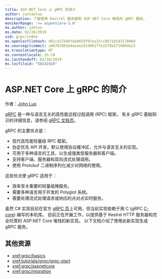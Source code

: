 ```yaml
---
title: ASP.NET Core 上 gRPC 的简介
author: juntaoluo
description: 了解使用 Kestrel 服务器和 ASP.NET Core 堆栈的 gRPC 服务。
monikerRange: '>= aspnetcore-3.0'
ms.author: johluo
ms.date: 02/26/2019
uid: grpc/index
ms.openlocfilehash: dd1c42744bfda965df91ea1fcc0b71814317b969
ms.sourcegitcommit: a467828b5e4eaae291d961ffe2279a571900de23
ms.translationtype: HT
ms.contentlocale: zh-CN
ms.lasthandoff: 03/18/2019
ms.locfileid: "58142410"
---
```

# <a name="introduction-to-grpc-on-aspnet-core"></a>ASP.NET Core 上 gRPC 的简介

作者：[John Luo](https://github.com/juntaoluo)

[gRPC](https://grpc.io/docs/guides/) 是一种与语言无关的高性能远程过程调用 (RPC) 框架。 有关 gRPC 基础知识的详细信息，请参阅 [gRPC 文档页](https://grpc.io/docs/)。

gRPC 的主要优点是：
* 现代高性能轻量级 RPC 框架。
* 协定优先 API 开发，默认使用协议缓冲区，允许与语言无关的实现。
* 可用于多种语言的工具，以生成强类型服务器和客户端。
* 支持客户端、服务器和双向流式处理调用。
* 使用 Protobuf 二进制序列化减少对网络的使用。

这些优点使 gRPC 适用于：
* 效率至关重要的轻量级微服务。
* 需要多种语言用于开发的 Polyglot 系统。
* 需要处理流式处理请求或响应的点对点实时服务。

虽然 C# 实现目前在官方 [ gRPC 页](https://grpc.io/docs/quickstart/csharp.html)上可用，但当前实现依赖于用 C (gRPC [C-core](https://grpc.io/blog/grpc-stacks)) 编写的本机库。 目前正在开展工作，以提供基于 Kestrel HTTP 服务器和完全托管的 ASP.NET Core 堆栈的新实现。 以下文档介绍了使用此新实现生成 gRPC 服务。

## <a name="additional-resources"></a>其他资源

* <xref:grpc/basics>
* <xref:tutorials/grpc/grpc-start>
* <xref:grpc/aspnetcore>
* <xref:grpc/migration>